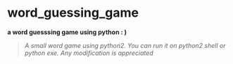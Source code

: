 # word_guessing_game
**a word guesssing game using python : )**
>_A small word game using python2.
You can run it on python2 shell or python exe.
Any modification is appreciated_


